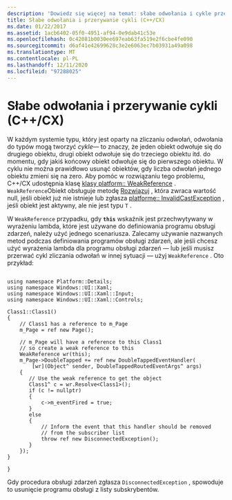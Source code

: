 ```yaml
---
description: 'Dowiedz się więcej na temat: słabe odwołania i cykle przerywania (C++/CX)'
title: Słabe odwołania i przerywanie cykli (C++/CX)
ms.date: 01/22/2017
ms.assetid: 1acb6402-05f0-4951-af94-0e9dab41c53e
ms.openlocfilehash: 0c42081b0030ee697eab63fa519e2f6cbe4fe090
ms.sourcegitcommit: d6af41e42699628c3e2e6063ec7b03931a49a098
ms.translationtype: MT
ms.contentlocale: pl-PL
ms.lasthandoff: 12/11/2020
ms.locfileid: "97288025"
---
```

# <a name="weak-references-and-breaking-cycles-ccx"></a>Słabe odwołania i przerywanie cykli (C++/CX)

W każdym systemie typu, który jest oparty na zliczaniu odwołań, odwołania do typów mogą tworzyć *cykle*— to znaczy, że jeden obiekt odwołuje się do drugiego obiektu, drugi obiekt odwołuje się do trzeciego obiektu itd. do momentu, gdy jakiś końcowy obiekt odwołuje się do pierwszego obiektu. W cyklu nie można prawidłowo usunąć obiektów, gdy liczba odwołań jednego obiektu zmieni się na zero. Aby pomóc w rozwiązaniu tego problemu, C++/CX udostępnia klasę [klasy platform:: WeakReference](../cppcx/platform-weakreference-class.md) . `WeakReference`Obiekt obsługuje metodę [Rozwiązuj](../cppcx/platform-weakreference-class.md#resolve) , która zwraca wartość null, jeśli obiekt już nie istnieje lub zgłasza [platformę:: InvalidCastException](../cppcx/platform-invalidcastexception-class.md) , jeśli obiekt jest aktywny, ale nie jest typu `T` .

W `WeakReference` przypadku, gdy **`this`** wskaźnik jest przechwytywany w wyrażeniu lambda, które jest używane do definiowania programu obsługi zdarzeń, należy użyć jednego scenariusza. Zalecamy używanie nazwanych metod podczas definiowania programów obsługi zdarzeń, ale jeśli chcesz użyć wyrażenia lambda dla programu obsługi zdarzeń — lub jeśli musisz przerwać cykl zliczania odwołań w innej sytuacji — użyj `WeakReference` . Oto przykład:

```

using namespace Platform::Details;
using namespace Windows::UI::Xaml;
using namespace Windows::UI::Xaml::Input;
using namespace Windows::UI::Xaml::Controls;

Class1::Class1()
{
    // Class1 has a reference to m_Page
    m_Page = ref new Page();

    // m_Page will have a reference to this Class1
    // so create a weak reference to this
    WeakReference wr(this);
    m_Page->DoubleTapped += ref new DoubleTappedEventHandler(
        [wr](Object^ sender, DoubleTappedRoutedEventArgs^ args)
    {
       // Use the weak reference to get the object
       Class1^ c = wr.Resolve<Class1>();
       if (c != nullptr)
       {
           c->m_eventFired = true;
       }
       else
       {
           // Inform the event that this handler should be removed
           // from the subscriber list
           throw ref new DisconnectedException();
       }
    });
}

}
```

Gdy procedura obsługi zdarzeń zgłasza `DisconnectedException` , spowoduje to usunięcie programu obsługi z listy subskrybentów.
